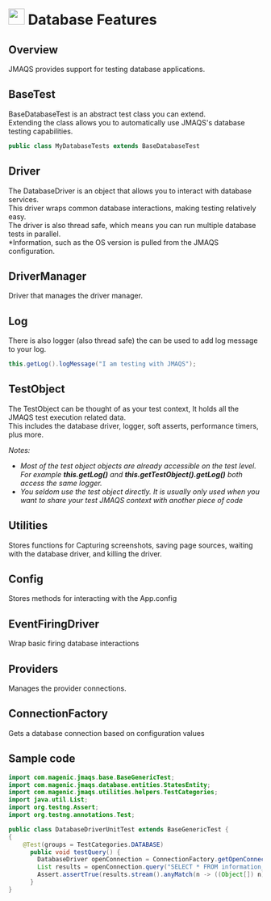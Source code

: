 # <img src="resources/jmaqslogo.jpg" height="32" width="32"> Database Features

## Overview
JMAQS provides support for testing database applications.  	

## BaseTest
BaseDatabaseTest is an abstract test class you can extend.  
Extending the class allows you to automatically use JMAQS's database testing capabilities.
```java
public class MyDatabaseTests extends BaseDatabaseTest
```

## Driver
The DatabaseDriver is an object that allows you to interact with database services.  
This driver wraps common database interactions, making testing relatively easy.  
The driver is also thread safe, which means you can run multiple database tests in parallel.  
*Information, such as the OS version is pulled from the JMAQS configuration.

## DriverManager
Driver that manages the driver manager.

## Log
There is also logger (also thread safe) the can be used to add log message to your log.
```java
this.getLog().logMessage("I am testing with JMAQS");
```

## TestObject
The TestObject can be thought of as your test context, It holds all the JMAQS test execution related data.  
This includes the database driver, logger, soft asserts, performance timers, plus more.

*Notes:*  
* *Most of the test object objects are already accessible on the test level. For example **this.getLog()** and **this.getTestObject().getLog()** both access the same logger.*
* *You seldom use the test object directly. It is usually only used when you want to share your test JMAQS context with another piece of code*

## Utilities
Stores functions for Capturing screenshots, saving page sources, waiting with the database driver, and killing the driver.

## Config
Stores methods for interacting with the App.config

## EventFiringDriver
Wrap basic firing database interactions

## Providers
Manages the provider connections.

## ConnectionFactory
Gets a database connection based on configuration values

## Sample code

```java
import com.magenic.jmaqs.base.BaseGenericTest;
import com.magenic.jmaqs.database.entities.StatesEntity;
import com.magenic.jmaqs.utilities.helpers.TestCategories;
import java.util.List;
import org.testng.Assert;
import org.testng.annotations.Test;

public class DatabaseDriverUnitTest extends BaseGenericTest {
{
    @Test(groups = TestCategories.DATABASE)
      public void testQuery() {
        DatabaseDriver openConnection = ConnectionFactory.getOpenConnection();
        List results = openConnection.query("SELECT * FROM information_schema.tables");
        Assert.assertTrue(results.stream().anyMatch(n -> ((Object[]) n)[2].equals("States")));
      }
}
```